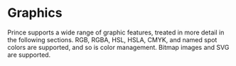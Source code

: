 Graphics
========

Prince supports a wide range of graphic features, treated in more detail in the following sections. RGB, RGBA, HSL, HSLA, CMYK, and named spot colors are supported, and so is color management. Bitmap images and SVG are supported.
